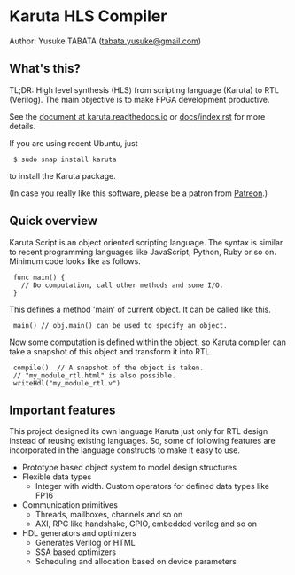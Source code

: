 # Karuta HLS Compiler
Author: Yusuke TABATA (tabata.yusuke@gmail.com)

## What's this?
TL;DR:
    High level synthesis (HLS) from scripting language (Karuta) to RTL (Verilog).
    The main objective is to make FPGA development productive.

See the [document at karuta.readthedocs.io](https://karuta.readthedocs.io/en/latest/) or [docs/index.rst](docs/index.rst) for more details.


If you are using recent Ubuntu, just

     $ sudo snap install karuta

to install the Karuta package.


(In case you really like this software, please be a patron from [Patreon](https://www.patreon.com/karuta).)

## Quick overview
Karuta Script is an object oriented scripting language. The syntax is similar to recent programming languages like JavaScript, Python, Ruby or so on.
Minimum code looks like as follows.

     func main() {
       // Do computation, call other methods and some I/O.
     }

This defines a method 'main' of current object. It can be called like this.

     main() // obj.main() can be used to specify an object.

Now some computation is defined within the object, so Karuta compiler can take a snapshot of this object and transform it into RTL.

     compile()  // A snapshot of the object is taken.
     // "my_module_rtl.html" is also possible.
     writeHdl("my_module_rtl.v")

## Important features

This project designed its own language Karuta just only for RTL design instead of reusing existing languages.
So, some of following features are incorporated in the language constructs to make it easy to use.

* Prototype based object system to model design structures
* Flexible data types
    * Integer with width. Custom operators for defined data types like FP16
* Communication primitives
    * Threads, mailboxes, channels and so on
    * AXI, RPC like handshake, GPIO, embedded verilog and so on
* HDL generators and optimizers
    * Generates Verilog or HTML
    * SSA based optimizers
    * Scheduling and allocation based on device parameters
